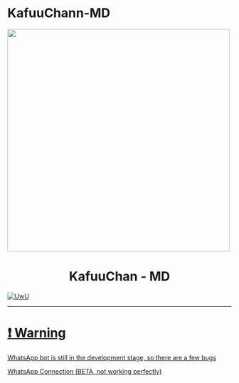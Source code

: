 # KafuuChann-MD
<img src="https://telegra.ph/file/ed30f94fcc6fc41fc25e2.jpg" width="500"/>

</p>

<h1 align="center">KafuuChan - MD</h1>

<p align="center">

  <a href="https://github.com/KafuuChann"><img src="http://readme-typing-svg.herokuapp.com?color=FFFFFF&center=true&vCenter=true&multiline=false&lines=KafuuChann+BOT+Multi+Device;Base+ori+by+Hisoka;Recode+By+KafuuChann;Give+star+and+forks+this+Repo+:D;Follow+My+Github" alt="UwU">

</p>

---------
  
  # ❗ Warning

WhatsApp bot is still in the development stage, so there are a few bugs

WhatsApp Connection (BETA, not working perfectly)

